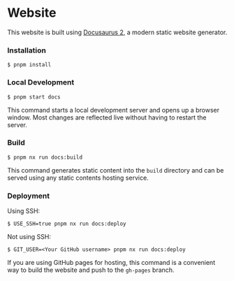 # Website

This website is built using [Docusaurus 2](https://docusaurus.io/), a modern static website generator.

### Installation

```
$ pnpm install
```

### Local Development

```
$ pnpm start docs
```

This command starts a local development server and opens up a browser window. Most changes are reflected live without having to restart the server.

### Build

```
$ pnpm nx run docs:build
```

This command generates static content into the `build` directory and can be served using any static contents hosting service.

### Deployment

Using SSH:

```
$ USE_SSH=true pnpm nx run docs:deploy
```

Not using SSH:

```
$ GIT_USER=<Your GitHub username> pnpm nx run docs:deploy
```

If you are using GitHub pages for hosting, this command is a convenient way to build the website and push to the `gh-pages` branch.
